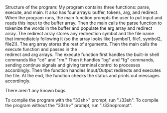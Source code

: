  Structure of the program:
 My program contains three functions: parse, execute, and main. It also has 
 four arrays: buffer, tokens, arg, and redirect. When the program runs, the main 
 function prompts the user to put input and reads this input to the buffer array. 
 Then the main calls the parse function to tokenize the words in the buffer and 
 populate the arg array and redirect array. The redirect array stores any 
 redirection symbol and the file name that immediately following it (so the array 
 looks like [symbol1, file1, symbol2, file2]). The arg array stores the rest 
 of arguments. Then the main calls the execute function and passes in the  
 redirect and arg arrays. The execute function first handles the built-in shell
 commands like "cd" and "rm." Then it handles "bg" and "fg" commands, sending 
 continue signals and giving terminal control to processes accordingly.  Then 
 the function handles Input/Output redirects and executes the file. At the end, 
 the function checks the status and prints out messages accordingly.

 There aren't any known bugs.

 To compile the program with the "33sh>" prompt, run "./33sh".
 To compile the program without the "33sh>" prompt, run "./33noprompt".



